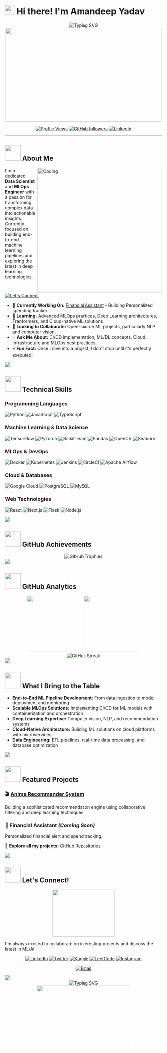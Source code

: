 # <img src="https://raw.githubusercontent.com/MartinHeinz/MartinHeinz/master/wave.gif" width="30px" height="30px" /> Hi there! I'm Amandeep Yadav

<div align="center">
  <img src="https://readme-typing-svg.herokuapp.com?font=Fira+Code&size=30&duration=3000&pause=1000&color=00D9FF&center=true&vCenter=true&width=600&lines=Data+Scientist+%26+MLOps+Engineer;Turning+Data+into+Insights;Building+Scalable+ML+Solutions;AI+%26+Deep+Learning+Enthusiast" alt="Typing SVG" />
  
  <img src="https://user-images.githubusercontent.com/74038190/225813708-98b745f2-7d22-48cf-9150-083f1b00d6c9.gif" width="500" height="300"/>
  
  [![Profile Views](https://komarev.com/ghpvc/?username=aman-yadav-ds&label=Profile%20views&color=0e75b6&style=flat)](https://github.com/aman-yadav-ds)
  [![GitHub followers](https://img.shields.io/github/followers/aman-yadav-ds?label=Followers&style=social)](https://github.com/aman-yadav-ds?tab=followers)
  [![LinkedIn](https://img.shields.io/badge/-LinkedIn-blue?style=flat&logo=Linkedin&logoColor=white)](https://linkedin.com/in/amandeep-yadav-2251b325a)
</div>

---

## <img src="https://media2.giphy.com/media/QssGEmpkyEOhBCb7e1/giphy.gif?cid=ecf05e47a0n3gi1bfqntqmob8g9aid1oyj2wr3ds3mg700bl&rid=giphy.gif" width="50" height="50"/> About Me

<img align="right" alt="Coding" width="400" src="https://user-images.githubusercontent.com/74038190/229223263-cf2e4b07-2615-4f87-9c38-e37600f8381a.gif">

I'm a dedicated **Data Scientist** and **MLOps Engineer** with a passion for transforming complex data into actionable insights. Currently focused on building end-to-end machine learning pipelines and exploring the latest in deep learning technologies. 
[![Let's Connect](https://komarev.com/ghpvc/?username=aman-yadav-ds&label=Let's%20Connect&color=0e75b6&style=flat)](https://portfolio-ds-chi.vercel.app/)

- 🔭 **Currently Working On:** [Financial Assistant](https://github.com/aman-yadav-ds/finance_assistant.git) - Building Personalized spending tracker.
- 🌱 **Learning:** Advanced MLOps practices, Deep Learning architectures, Tranformers, and Cloud-native ML solutions
- 🎯 **Looking to Collaborate:** Open-source ML projects, particularly NLP and computer vision.
- 💡 **Ask Me About:** CI/CD implementation, ML/DL concepts, Cloud Infrastructure and MLOps best practices.
- ⚡ **Fun Fact:** Once I dive into a project, I don't stop until it's perfectly executed!

<img src="https://user-images.githubusercontent.com/73097560/115834477-dbab4500-a447-11eb-908a-139a6edaec5c.gif">

## <img src="https://media2.giphy.com/media/QssGEmpkyEOhBCb7e1/giphy.gif?cid=ecf05e47a0n3gi1bfqntqmob8g9aid1oyj2wr3ds3mg700bl&rid=giphy.gif" width="50" height="50"/> Technical Skills

### **Programming Languages**

![Python](https://img.shields.io/badge/-Python-3776AB?style=for-the-badge&logo=python&logoColor=white)
![JavaScript](https://img.shields.io/badge/-JavaScript-F7DF1E?style=for-the-badge&logo=javascript&logoColor=black)
![TypeScript](https://img.shields.io/badge/-TypeScript-3178C6?style=for-the-badge&logo=typescript&logoColor=white)

### **Machine Learning & Data Science**

![TensorFlow](https://img.shields.io/badge/-TensorFlow-FF6F00?style=for-the-badge&logo=tensorflow&logoColor=white)
![PyTorch](https://img.shields.io/badge/-PyTorch-FF6F00?style=for-the-badge&logo=pytorch&logoColor=white)
![Scikit-learn](https://img.shields.io/badge/-Scikit--learn-F7931E?style=for-the-badge&logo=scikit-learn&logoColor=white)
![Pandas](https://img.shields.io/badge/-Pandas-150458?style=for-the-badge&logo=pandas&logoColor=white)
![OpenCV](https://img.shields.io/badge/-OpenCV-5C3EE8?style=for-the-badge&logo=opencv&logoColor=white)
![Seaborn](https://img.shields.io/badge/-Seaborn-3776AB?style=for-the-badge&logo=python&logoColor=white)

### **MLOps & DevOps**

![Docker](https://img.shields.io/badge/-Docker-2496ED?style=for-the-badge&logo=docker&logoColor=white)
![Kubernetes](https://img.shields.io/badge/-Kubernetes-326CE5?style=for-the-badge&logo=kubernetes&logoColor=white)
![Jenkins](https://img.shields.io/badge/-Jenkins-D24939?style=for-the-badge&logo=jenkins&logoColor=white)
![CircleCI](https://img.shields.io/badge/-CircleCI-343434?style=for-the-badge&logo=circleci&logoColor=white)
![Apache Airflow](https://img.shields.io/badge/-Apache%20Airflow-231F20?style=for-the-badge&logo=apache-airflow&logoColor=white)

### **Cloud & Databases**

![Google Cloud](https://img.shields.io/badge/-Google%20Cloud-4285F4?style=for-the-badge&logo=google-cloud&logoColor=white)
![PostgreSQL](https://img.shields.io/badge/-PostgreSQL-336791?style=for-the-badge&logo=postgresql&logoColor=white)
![MySQL](https://img.shields.io/badge/-MySQL-4479A1?style=for-the-badge&logo=mysql&logoColor=white)

### **Web Technologies**

![React](https://img.shields.io/badge/-React-61DAFB?style=for-the-badge&logo=react&logoColor=black)
![Next.js](https://img.shields.io/badge/-Next.js-000000?style=for-the-badge&logo=next.js&logoColor=white)
![Flask](https://img.shields.io/badge/-Flask-000000?style=for-the-badge&logo=flask&logoColor=white)
![Node.js](https://img.shields.io/badge/-Node.js-339933?style=for-the-badge&logo=node.js&logoColor=white)

<img src="https://user-images.githubusercontent.com/73097560/115834477-dbab4500-a447-11eb-908a-139a6edaec5c.gif">

## <img src="https://media.giphy.com/media/W5eoZHPpUx9sapR0eu/giphy.gif" width="50" height="50"/> GitHub Achievements

<div align="center">
  <img src="https://github-profile-trophy.vercel.app/?username=aman-yadav-ds&theme=radical&no-frame=true&row=2&column=3&margin-w=15&margin-h=15" alt="GitHub Trophies" />
</div>

<img src="https://user-images.githubusercontent.com/73097560/115834477-dbab4500-a447-11eb-908a-139a6edaec5c.gif">

## <img src="https://media.giphy.com/media/iY8CRBdQXODJSCERIr/giphy.gif" width="50" height="50"/> GitHub Analytics

<div align="center">
  <img height="180em" src="https://github-readme-stats.vercel.app/api?username=aman-yadav-ds&show_icons=true&theme=radical&include_all_commits=true&count_private=true&hide_border=true&bg_color=0D1117&title_color=FF6E96&text_color=FFFFFF&icon_color=FF6E96"/>
  <img height="180em" src="https://github-readme-stats.vercel.app/api/top-langs/?username=aman-yadav-ds&layout=compact&langs_count=8&theme=radical&hide_border=true&bg_color=0D1117&title_color=FF6E96&text_color=FFFFFF"/>
</div>

<div align="center">
  <img src="https://github-readme-streak-stats.herokuapp.com/?user=aman-yadav-ds&theme=radical&hide_border=true&background=0D1117&ring=FF6E96&fire=FF6E96&currStreakLabel=FF6E96" alt="GitHub Streak" />
</div>


<img src="https://user-images.githubusercontent.com/73097560/115834477-dbab4500-a447-11eb-908a-139a6edaec5c.gif">

## <img src="https://media.giphy.com/media/3iyKHMIKg5VWG6qHUm/giphy.gif" width="50" height="50"/> What I Bring to the Table

- **End-to-End ML Pipeline Development:** From data ingestion to model deployment and monitoring
- **Scalable MLOps Solutions:** Implementing CI/CD for ML models with containerization and orchestration
- **Deep Learning Expertise:** Computer vision, NLP, and recommendation systems
- **Cloud-Native Architecture:** Building ML solutions on cloud platforms with microservices
- **Data Engineering:** ETL pipelines, real-time data processing, and database optimization

<img src="https://user-images.githubusercontent.com/73097560/115834477-dbab4500-a447-11eb-908a-139a6edaec5c.gif">

## <img src="https://media.giphy.com/media/QssGEmpkyEOhBCb7e1/giphy.gif" width="50" height="50"/> Featured Projects

### 🎬 [Anime Recommender System](https://github.com/aman-yadav-ds/anime-recommender)
Building a sophisticated recommendation engine using collaborative filtering and deep learning techniques.

### 🎯 Financial Assistant *(Coming Soon)*
Personalized financial alert and spend tracking.

📂 **Explore all my projects:** [GitHub Repositories](https://github.com/aman-yadav-ds?tab=repositories)

<img src="https://user-images.githubusercontent.com/73097560/115834477-dbab4500-a447-11eb-908a-139a6edaec5c.gif">

## <img src="https://media.giphy.com/media/LnQjpWaON8nhr21vNW/giphy.gif" width="50" height="50"/> Let's Connect!

<div align="center">
<img src="https://media.giphy.com/media/JqmupuTVZYaQX5s094/giphy.gif" width="200" height="150">
</div>

I'm always excited to collaborate on interesting projects and discuss the latest in ML/AI!

<div align="center">
  
[![LinkedIn](https://img.shields.io/badge/-LinkedIn-0077B5?style=for-the-badge&logo=linkedin&logoColor=white&labelColor=0077B5)](https://linkedin.com/in/amandeep-yadav-2251b325a)
[![Twitter](https://img.shields.io/badge/-Twitter-1DA1F2?style=for-the-badge&logo=twitter&logoColor=white&labelColor=1DA1F2)](https://twitter.com/delulu_aman)
[![Kaggle](https://img.shields.io/badge/-Kaggle-20BEFF?style=for-the-badge&logo=kaggle&logoColor=white&labelColor=20BEFF)](https://kaggle.com/amanyadav74)
[![LeetCode](https://img.shields.io/badge/-LeetCode-FFA116?style=for-the-badge&logo=leetcode&logoColor=black&labelColor=FFA116)](https://www.leetcode.com/aman-yadav-25)
[![Instagram](https://img.shields.io/badge/-Instagram-E4405F?style=for-the-badge&logo=instagram&logoColor=white&labelColor=E4405F)](https://instagram.com/delulu.aman)

</div>

<div align="center">
  
[![Email](https://img.shields.io/badge/-Email-D14836?style=for-the-badge&logo=gmail&logoColor=white&labelColor=D14836)](mailto:ay2728850@gmail.com)

</div>

<img src="https://user-images.githubusercontent.com/73097560/115834477-dbab4500-a447-11eb-908a-139a6edaec5c.gif">

<div align="center">
  <img src="https://readme-typing-svg.herokuapp.com?font=Fira+Code&size=22&duration=3000&pause=1000&color=FF6E96&center=true&vCenter=true&width=800&lines=%F0%9F%92%A1+%22Data+is+the+new+oil%2C+but+insights+are+the+refined+fuel+that+drives+innovation.%22;%F0%9F%9A%80+Always+learning%2C+always+building%2C+always+innovating!;%E2%9C%A8+Let's+transform+data+into+impact+together!" alt="Typing SVG" />
</div>

<div align="center">
<img src="https://media.giphy.com/media/3oKIPnAiaMCws8nOsE/giphy.gif" width="300" height="200">
</div>
